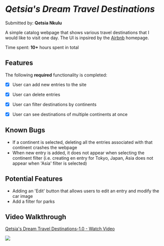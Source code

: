 # *Qetsia's Dream Travel Destinations*

Submitted by: **Qetsia Nkulu**

A simple catalog webpage that shows various travel destinations that I would like to visit one day. 
The UI is inpsired by the [Airbnb](https://www.airbnb.com/) homepage.

Time spent: **10+** hours spent in total

## Features

The following **required** functionality is completed:

- [x] User can add new entries to the site 
- [x] User can delete entries
- [x] User can filter destinations by continents 
- [x] User can see destinations of multiple continents at once 


## Known Bugs
- If a continent is selected, deleting all the entries associated with that continent crashes the webpage 
- When new entry is added, it does not appear when selecting the continent filter (i.e. creating en entry for Tokyo, Japan, Asia does not appear when 'Asia' filter is selected)

## Potential Features 
- Adding an 'Edit' button that allows users to edit an entry and modify the car image 
- Add a filter for parks 


## Video Walkthrough
<div>
    <a href="https://www.loom.com/share/51df3c9422f44ddd8d4d29ebacd0031e">
      <p>Qetsia's Dream Travel Destinations-1.0 - Watch Video</p>
    </a>
    <a href="https://www.loom.com/share/51df3c9422f44ddd8d4d29ebacd0031e">
      <img style="max-width:300px;" src="https://cdn.loom.com/sessions/thumbnails/51df3c9422f44ddd8d4d29ebacd0031e-eba3bb1a7d92ebcc-full-play.gif">
    </a>
</div>










